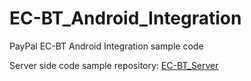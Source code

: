 # EC-BT_Android_Integration
PayPal EC-BT Android Integration sample code

Server side code sample repository: [EC-BT_Server](https://github.com/devreena03/EC-BT_Server)
